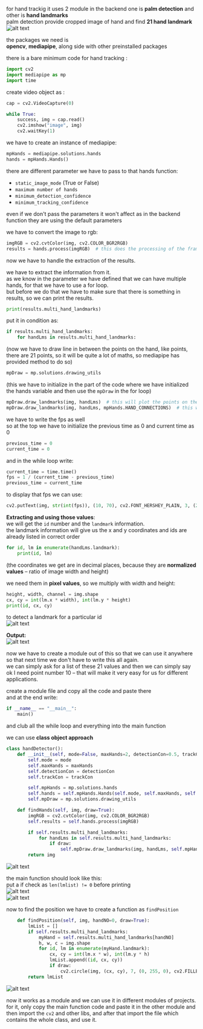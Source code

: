 for hand trackig it uses 2 module in the backend one is **palm detection** and other is **hand landmarks**  
palm detection provide  cropped image of hand and find **21 hand landmark**  
![alt text](readme_images/image-1.png)

the packages we need is  
**opencv**, **mediapipe**, along side with other preinstalled packages 

there is a bare minimum code for hand tracking :

```python
import cv2
import mediapipe as mp
import time
```

create video object as :

```python
cap = cv2.VideoCapture(0)
```

```python
while True:
    success, img = cap.read()
    cv2.imshow("image", img)
    cv2.waitKey(1)
```

we have to create an instance of mediapipe: 

```python
mpHands = mediapipe.solutions.hands
hands = mpHands.Hands()
```

there are different parameter we have to pass to that hands function:

- `static_image_mode` (True or False)
- `maximum number of hands`
- `minimum_detection_confidence`
- `minimum_tracking_confidence`

even if we don't pass the parameters it won't affect as in the backend function they are using the default parameters

we have to convert the image to rgb:

```python
imgRGB = cv2.cvtColor(img, cv2.COLOR_BGR2RGB)
results = hands.process(imgRGB)  # this does the processing of the frame and gives the result to us
```

now we have to handle the extraction of the results.

we have to extract the information from it.  
as we know in the parameter we have defined that we can have multiple hands, for that we have to use a for loop.  
but before we do that we have to make sure that there is something in results, so we can print the results.

```python
print(results.multi_hand_landmarks)
```

put it in condition as:

```python
if results.multi_hand_landmarks:
    for handLms in results.multi_hand_landmarks:
```

(now we have to draw line in between the points on the hand, like points, there are 21 points, so it will be quite a lot of maths, so mediapipe has provided method to do so)

```python
mpDraw = mp.solutions.drawing_utils
```

(this we have to initialize in the part of the code where we have initialized the hands variable and then use the `mpDraw` in the for loop)

```python
mpDraw.draw_landmarks(img, handLms)  # this will plot the points on the hands
mpDraw.draw_landmarks(img, handLms, mpHands.HAND_CONNECTIONS)  # this will connect those points
```

we have to write the fps as well  
so at the top we have to initialize the previous time as 0 and current time as 0

```python
previous_time = 0
current_time = 0
```

and in the while loop write:

```python
current_time = time.time()
fps = 1 / (current_time - previous_time)
previous_time = current_time
```

to display that fps we can use:

```python
cv2.putText(img, str(int(fps)), (10, 70), cv2.FONT_HERSHEY_PLAIN, 3, (255, 0, 255), 3)
```

**Extracting and using those values**:  
we will get the `id` number and the `landmark` information.  
the landmark information will give us the x and y coordinates and ids are already listed in correct order

```python
for id, lm in enumerate(handLms.landmark):
    print(id, lm)
```

(the coordinates we get are in decimal places, because they are **normalized values** – ratio of image width and height)

we need them in **pixel values**, so we multiply with width and height:

```python
height, width, channel = img.shape
cx, cy = int(lm.x * width), int(lm.y * height)
print(id, cx, cy)
```

to detect a landmark for a particular id  
![alt text](readme_images/image.png)

**Output:**  
![alt text](readme_images/image-2.png)

now we have to create a module out of this so that we can use it anywhere so that next time we don't have to write this all again.  
we can simply ask for a list of these 21 values and then we can simply say ok I need point number 10 – that will make it very easy for us for different applications.

create a module file and copy all the code and paste there  
and at the end write:

```python
if __name__ == "__main__": 
    main()
```

and club all the while loop and everything into the main function

we can use **class object approach**

```python
class handDetector():
    def __init__(self, mode=False, maxHands=2, detectionCon=0.5, trackCon=0.5):
        self.mode = mode
        self.maxHands = maxHands
        self.detectionCon = detectionCon
        self.trackCon = trackCon

        self.mpHands = mp.solutions.hands
        self.hands = self.mpHands.Hands(self.mode, self.maxHands, self.detectionCon, self.trackCon)
        self.mpDraw = mp.solutions.drawing_utils
```

```python
    def findHands(self, img, draw=True):    
        imgRGB = cv2.cvtColor(img, cv2.COLOR_BGR2RGB)
        self.results = self.hands.process(imgRGB)

        if self.results.multi_hand_landmarks:
            for handLms in self.results.multi_hand_landmarks:
                if draw:
                    self.mpDraw.draw_landmarks(img, handLms, self.mpHands.HAND_CONNECTIONS)
        return img
```

![alt text](readme_images/image-4.png)

the main function should look like this:  
put a if check as `len(lmlist) != 0` before printing  
![alt text](readme_images/image-3.png)  
![alt text](readme_images/image-6.png)

now to find the position we have to create a function as `findPosition`

```python
    def findPosition(self, img, handNO=0, draw=True):
        lmList = []
        if self.results.multi_hand_landmarks:
            myHand = self.results.multi_hand_landmarks[handNO]
            h, w, c = img.shape
            for id, lm in enumerate(myHand.landmark):
                cx, cy = int(lm.x * w), int(lm.y * h)
                lmList.append((id, cx, cy))
                if draw:
                    cv2.circle(img, (cx, cy), 7, (0, 255, 0), cv2.FILLED)
        return lmList
```

![alt text](image-5.png)

now it works as a module and we can use it in different modules of projects.  
for it, only copy the main function code and paste it in the other module and then import the `cv2` and other libs, and after that import the file which contains the whole class, and use it.
